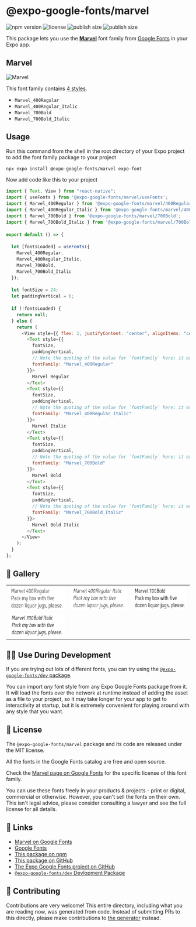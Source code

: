 # @expo-google-fonts/marvel

![npm version](https://flat.badgen.net/npm/v/@expo-google-fonts/marvel)
![license](https://flat.badgen.net/github/license/expo/google-fonts)
![publish size](https://flat.badgen.net/packagephobia/install/@expo-google-fonts/marvel)
![publish size](https://flat.badgen.net/packagephobia/publish/@expo-google-fonts/marvel)

This package lets you use the [**Marvel**](https://fonts.google.com/specimen/Marvel) font family from [Google Fonts](https://fonts.google.com/) in your Expo app.

## Marvel

![Marvel](./font-family.png)

This font family contains [4 styles](#-gallery).

- `Marvel_400Regular`
- `Marvel_400Regular_Italic`
- `Marvel_700Bold`
- `Marvel_700Bold_Italic`

## Usage

Run this command from the shell in the root directory of your Expo project to add the font family package to your project

```sh
npx expo install @expo-google-fonts/marvel expo-font
```

Now add code like this to your project

```js
import { Text, View } from "react-native";
import { useFonts } from '@expo-google-fonts/marvel/useFonts';
import { Marvel_400Regular } from '@expo-google-fonts/marvel/400Regular';
import { Marvel_400Regular_Italic } from '@expo-google-fonts/marvel/400Regular_Italic';
import { Marvel_700Bold } from '@expo-google-fonts/marvel/700Bold';
import { Marvel_700Bold_Italic } from '@expo-google-fonts/marvel/700Bold_Italic';

export default () => {

  let [fontsLoaded] = useFonts({
    Marvel_400Regular, 
    Marvel_400Regular_Italic, 
    Marvel_700Bold, 
    Marvel_700Bold_Italic
  });

  let fontSize = 24;
  let paddingVertical = 6;

  if (!fontsLoaded) {
    return null;
  } else {
    return (
      <View style={{ flex: 1, justifyContent: "center", alignItems: "center" }}>
        <Text style={{
          fontSize,
          paddingVertical,
          // Note the quoting of the value for `fontFamily` here; it expects a string!
          fontFamily: "Marvel_400Regular"
        }}>
          Marvel Regular
        </Text>
        <Text style={{
          fontSize,
          paddingVertical,
          // Note the quoting of the value for `fontFamily` here; it expects a string!
          fontFamily: "Marvel_400Regular_Italic"
        }}>
          Marvel Italic
        </Text>
        <Text style={{
          fontSize,
          paddingVertical,
          // Note the quoting of the value for `fontFamily` here; it expects a string!
          fontFamily: "Marvel_700Bold"
        }}>
          Marvel Bold
        </Text>
        <Text style={{
          fontSize,
          paddingVertical,
          // Note the quoting of the value for `fontFamily` here; it expects a string!
          fontFamily: "Marvel_700Bold_Italic"
        }}>
          Marvel Bold Italic
        </Text>
      </View>
    );
  }
};
```

## 🔡 Gallery


||||
|-|-|-|
|![Marvel_400Regular](./400Regular/Marvel_400Regular.ttf.png)|![Marvel_400Regular_Italic](./400Regular_Italic/Marvel_400Regular_Italic.ttf.png)|![Marvel_700Bold](./700Bold/Marvel_700Bold.ttf.png)||
|![Marvel_700Bold_Italic](./700Bold_Italic/Marvel_700Bold_Italic.ttf.png)||||


## 👩‍💻 Use During Development

If you are trying out lots of different fonts, you can try using the [`@expo-google-fonts/dev` package](https://github.com/expo/google-fonts/tree/master/font-packages/dev#readme).

You can import _any_ font style from any Expo Google Fonts package from it. It will load the fonts over the network at runtime instead of adding the asset as a file to your project, so it may take longer for your app to get to interactivity at startup, but it is extremely convenient for playing around with any style that you want.


## 📖 License

The `@expo-google-fonts/marvel` package and its code are released under the MIT license.

All the fonts in the Google Fonts catalog are free and open source.

Check the [Marvel page on Google Fonts](https://fonts.google.com/specimen/Marvel) for the specific license of this font family.

You can use these fonts freely in your products & projects - print or digital, commercial or otherwise. However, you can't sell the fonts on their own. This isn't legal advice, please consider consulting a lawyer and see the full license for all details.

## 🔗 Links

- [Marvel on Google Fonts](https://fonts.google.com/specimen/Marvel)
- [Google Fonts](https://fonts.google.com/)
- [This package on npm](https://www.npmjs.com/package/@expo-google-fonts/marvel)
- [This package on GitHub](https://github.com/expo/google-fonts/tree/master/font-packages/marvel)
- [The Expo Google Fonts project on GitHub](https://github.com/expo/google-fonts)
- [`@expo-google-fonts/dev` Devlopment Package](https://github.com/expo/google-fonts/tree/master/font-packages/dev)

## 🤝 Contributing

Contributions are very welcome! This entire directory, including what you are reading now, was generated from code. Instead of submitting PRs to this directly, please make contributions to [the generator](https://github.com/expo/google-fonts/tree/master/packages/generator) instead.
